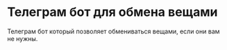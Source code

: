 # Телеграм бот для обмена вещами

Телеграм бот который позволяет обмениваться вещами, если они вам не нужны.